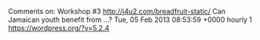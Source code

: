 Comments on: Workshop #3 http://j4u2.com/breadfruit-static/ Can Jamaican youth benefit from ...? Tue, 05 Feb 2013 08:53:59 +0000  hourly   1  https://wordpress.org/?v=5.2.4
